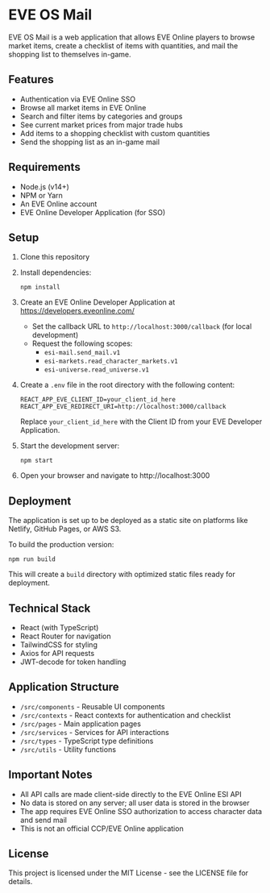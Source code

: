 # EVE OS Mail

EVE OS Mail is a web application that allows EVE Online players to browse market items, create a checklist of items with quantities, and mail the shopping list to themselves in-game.

## Features

- Authentication via EVE Online SSO
- Browse all market items in EVE Online
- Search and filter items by categories and groups
- See current market prices from major trade hubs
- Add items to a shopping checklist with custom quantities
- Send the shopping list as an in-game mail

## Requirements

- Node.js (v14+)
- NPM or Yarn
- An EVE Online account
- EVE Online Developer Application (for SSO)

## Setup

1. Clone this repository
2. Install dependencies:
   ```
   npm install
   ```
3. Create an EVE Online Developer Application at https://developers.eveonline.com/
   - Set the callback URL to `http://localhost:3000/callback` (for local development)
   - Request the following scopes:
     - `esi-mail.send_mail.v1`
     - `esi-markets.read_character_markets.v1`
     - `esi-universe.read_universe.v1`

4. Create a `.env` file in the root directory with the following content:
   ```
   REACT_APP_EVE_CLIENT_ID=your_client_id_here
   REACT_APP_EVE_REDIRECT_URI=http://localhost:3000/callback
   ```
   Replace `your_client_id_here` with the Client ID from your EVE Developer Application.

5. Start the development server:
   ```
   npm start
   ```

6. Open your browser and navigate to http://localhost:3000

## Deployment

The application is set up to be deployed as a static site on platforms like Netlify, GitHub Pages, or AWS S3.

To build the production version:
```
npm run build
```

This will create a `build` directory with optimized static files ready for deployment.

## Technical Stack

- React (with TypeScript)
- React Router for navigation
- TailwindCSS for styling
- Axios for API requests
- JWT-decode for token handling

## Application Structure

- `/src/components` - Reusable UI components
- `/src/contexts` - React contexts for authentication and checklist
- `/src/pages` - Main application pages
- `/src/services` - Services for API interactions
- `/src/types` - TypeScript type definitions
- `/src/utils` - Utility functions

## Important Notes

- All API calls are made client-side directly to the EVE Online ESI API
- No data is stored on any server; all user data is stored in the browser
- The app requires EVE Online SSO authorization to access character data and send mail
- This is not an official CCP/EVE Online application

## License

This project is licensed under the MIT License - see the LICENSE file for details.
